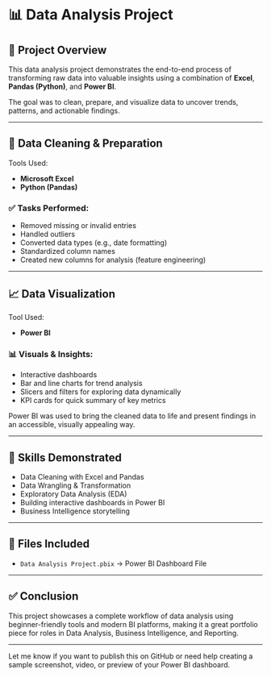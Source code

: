 # 📊 Data Analysis Project

## 🧾 Project Overview

This data analysis project demonstrates the end-to-end process of transforming raw data into valuable insights using a combination of **Excel**, **Pandas (Python)**, and **Power BI**.

The goal was to clean, prepare, and visualize data to uncover trends, patterns, and actionable findings.

---

## 🧹 Data Cleaning & Preparation

Tools Used:
- **Microsoft Excel**
- **Python (Pandas)**

### ✅ Tasks Performed:
- Removed missing or invalid entries
- Handled outliers
- Converted data types (e.g., date formatting)
- Standardized column names
- Created new columns for analysis (feature engineering)

---

## 📈 Data Visualization

Tool Used:
- **Power BI**

### 📊 Visuals & Insights:
- Interactive dashboards
- Bar and line charts for trend analysis
- Slicers and filters for exploring data dynamically
- KPI cards for quick summary of key metrics

Power BI was used to bring the cleaned data to life and present findings in an accessible, visually appealing way.

---

## 🎯 Skills Demonstrated

- Data Cleaning with Excel and Pandas
- Data Wrangling & Transformation
- Exploratory Data Analysis (EDA)
- Building interactive dashboards in Power BI
- Business Intelligence storytelling

---

## 📁 Files Included

- `Data Analysis Project.pbix` → Power BI Dashboard File

---

## ✅ Conclusion

This project showcases a complete workflow of data analysis using beginner-friendly tools and modern BI platforms, making it a great portfolio piece for roles in Data Analysis, Business Intelligence, and Reporting.

---

Let me know if you want to publish this on GitHub or need help creating a sample screenshot, video, or preview of your Power BI dashboard.

